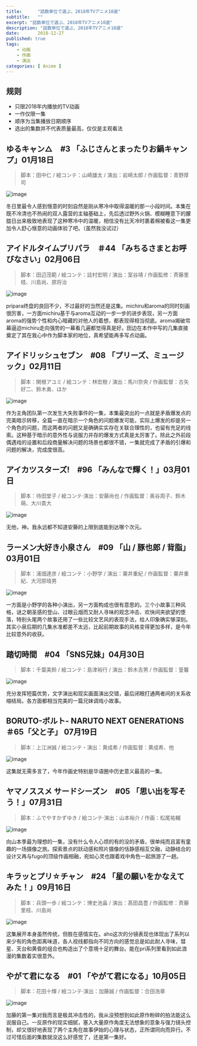 ```yaml
---
title:      "話数単位で選ぶ、2018年TVアニメ10選"
subtitle:   ""
excerpt: "話数単位で選ぶ、2018年TVアニメ10選"
description: "話数単位で選ぶ、2018年TVアニメ10選"
date:       2018-12-27
published: true 
tags:
    - 动画
    - 作画
    - 演出
categories: [ Anime ]
---
```


## 规则
* 只限2018年内播放的TV动画
* 一作仅限一集
* 顺序为当集播放日期顺序
* 选出的集数并不代表质量最高，仅仅是主观看法

## ゆるキャン△　#3 「ふじさんとまったりお鍋キャンプ」01月18日
> 脚本：田中仁 / 絵コンテ：山崎雄太 / 演出：岩崎太郎 / 作画監督：青野厚司

![image](https://wx4.sinaimg.cn/large/97de980agy1fxn0imrulrj216m0nxnpd.jpg)

冬日里最令人感到惬意的时刻自然是刚从寒冷中取得温暖的那一小段时间。本集在既不冷清也不热闹的双人露营的主轴基础上，先后透过野外火锅、模糊睡意下的朦胧日出来极致地表现了这种寒冷中的温暖，相信没有比天冷时裹着棉被看这一集更加令人舒心惬意的动画体验了吧。（虽然我没试过）

## アイドルタイムプリパラ　＃44 「みちるさまとお呼びなさい」02月06日
> 脚本：田辺茂範 / 絵コンテ：誌村宏明 / 演出：室谷靖 / 作画監修：斉藤里枝、川島尚、原将治

![image](https://wx3.sinaimg.cn/large/97de980agy1fxmzxqfd0kj216j0nx4qp.jpg)

pripara终盘的良回不少，不过最好的当然还是这集。michiru和aroma的同时刻画很厉害，一方面michiru基于与aroma互动的一步一步的进步表现，另一方面aroma的强势个性和内心暗藏的对他人的着想，都表现得相当彻底。aroma揭破帘幕逼迫michiru走向强势的一幕看几遍都觉得真是好。田边在本作中写的几集直接奠定了其在我心中作为脚本家的地位，真希望能再多写点动画。

## アイドリッシュセブン　#08 「プリーズ、ミュージック」02月11日
> 脚本：関根アユミ / 絵コンテ：林宏樹 / 演出：馬川奈央 / 作画監督：古矢好二、鈴木勇、ほか

![image](https://wx2.sinaimg.cn/large/97de980agy1fxn173fxk8j216k0nzb29.jpg)

作为主角团队第一次发生大失败事件的一集，本集最突出的一点就是矛盾爆发点的完美暗示转移，全篇一直在暗示一个角色的问题爆发可能，实际上爆发的却是另一个角色的问题，而这两者的问题又是确确实实存在关联合理性的，也留有充足的线索。这种基于暗示的意外性与说服力并存的爆发方式真是太厉害了。除此之外前段偶遇戏的设置和后段商量解决问题的场景也都很不错，一集就完成了矛盾的引爆和问题的解决，完成度很高。

## アイカツスターズ!　#96 「みんなで輝く！」03月01日
> 脚本：待田堂子 / 絵コンテ·演出：安藤尚也 / 作画監督：奥谷周子、鈴木萌、大川貴大

![image](https://wx3.sinaimg.cn/large/97de980agy1fyfwleaxbdj216l0nvb29.jpg)

无他，神。我永远都不知道安藤的上限到底能到达哪个次元。

## ラーメン大好き小泉さん　#09 「山 / 豚也郎 / 背脂」03月01日
> 脚本：浦畑達彦 / 絵コンテ：小野学 / 演出：粟井重紀 / 作画監督：粟井重紀、大河原晴男

![image](https://wx2.sinaimg.cn/large/97de980agy1fyfuxddhavj216k0nyu0x.jpg)

一方面是小野学的各种小演出，另一方面构成也很有意思的。三个小故事三种风格，谜之朝圣感的登山、过眼云烟而又耐人寻味的观念冲击、欢快间夹欲望的堕落，特别头尾两个故事还用了一些比较文艺风的表现手法，给人印象确实够深刻。其实小泉后期的几集水准都差不太远，比起前期故事的风格变得更加多样，是今年比较意外的收获。

## 踏切時間　#04 「SNS兄妹」04月30日
> 脚本：千葉美鈴 / 絵コンテ：島津裕行 / 演出：鈴木吉男 / 作画監督：篁馨

![image](https://wx3.sinaimg.cn/large/97de980agy1fybbaiugpmj216n0nzqv5.jpg)

充分发挥短篇优势，文字演出和现实画面演出交错，最后闭眼打通两者间的关系收缩结局。各方面都相当完美的一篇兄妹调戏小故事。

## BORUTO-ボルト- NARUTO NEXT GENERATIONS ＃65「父と子」 07月19日
> 脚本：上江洲誠 / 絵コンテ・演出：黄成希 / 作画監督：黄成希、他

![image](https://wx4.sinaimg.cn/large/97de980agy1fy7kbbdkzsj216l0nwhdt.jpg)

这集就无需多言了，今年作画史特别是华语圈中历史意义最高的一集。

## ヤマノススメ サードシーズン　#05 「思い出を写そう！」07月31日
> 脚本：ふでやすかずゆき / 絵コンテ·演出：山本裕介 / 作画：松尾祐輔

![image](https://wx3.sinaimg.cn/large/97de980agy1fyb1ynctbuj216k0ny4qq.jpg)

向山本季最为理想的一集，没有什么令人心烦的有的没的矛盾，很单纯而且富有童趣的一场摄像之旅。探索景点的跃动感和照片摄像的恬静感相互交融，动静结合的设计又再与fugo的顶级作画相融，宛如心灵也跟着戏中角色一起旅游了一趟。

## キラッとプリ☆チャン　#24 「星の願いをかなえてみた！」09月16日
> 脚本：兵頭一歩 / 絵コンテ：博史池畠 / 演出：髙田昌豊 / 作画監修：斉藤里枝、川島尚

![image](https://wx2.sinaimg.cn/large/97de980agy1fy7jsgdznqj216m0nzkjl.jpg)

这集展开本身虽然传统，但胜在感情实在。aho这次的分镜表现也体现出了系列以来少有的角色距离味道，各人视线都指向不同方向的感觉总是如此耐人寻味，彗星、天台和黄昏的组合也构造出了个意境十足的舞台。能在pri系列里看到如此浪漫的集数着实很意外。

## やがて君になる　#01 「やがて君になる」10月05日
> 脚本：花田十輝 / 絵コンテ·演出：加藤誠 / 作画監督：合田浩章

![image](https://wx3.sinaimg.cn/large/97de980agy1fxn1qmgpobj216j0o0x6p.jpg)

加藤的第一集对我而言是极具冲击性的，我从没预想到如此原作粉碎的拍法能这么说服自己。一反原作的现实细腻，塞入大量原作角度无法想象的意象与强力镜头控制，却又很好地表现了两个主角在故事伊始的心理与状态，正所谓同向而异行。不过可惜后面的集数就没这么好感觉了，还是第一集好。
